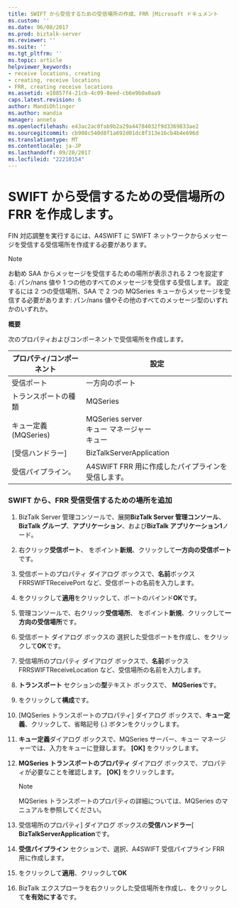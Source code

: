 ```yaml
---
title: SWIFT から受信するための受信場所の作成、FRR |Microsoft ドキュメント
ms.custom: ''
ms.date: 06/08/2017
ms.prod: biztalk-server
ms.reviewer: ''
ms.suite: ''
ms.tgt_pltfrm: ''
ms.topic: article
helpviewer_keywords:
- receive locations, creating
- creating, receive locations
- FRR, creating receive locations
ms.assetid: e10857f4-21cb-4c09-8eed-cb6e9b0a0aa9
caps.latest.revision: 6
author: MandiOhlinger
ms.author: mandia
manager: anneta
ms.openlocfilehash: e43ac2ac0fab9b2a29a44784032f9d3369833ae2
ms.sourcegitcommit: cb908c540d8f1a692d01dc8f313e16cb4b4e696d
ms.translationtype: MT
ms.contentlocale: ja-JP
ms.lasthandoff: 09/20/2017
ms.locfileid: "22210154"
---
```

# <a name="creating-the-frr-receive-location-for-receiving-from-swift"></a>SWIFT から受信するための受信場所の FRR を作成します。
FIN 対応調整を実行するには、A4SWIFT に SWIFT ネットワークからメッセージを受信する受信場所を作成する必要があります。  
  
> [!NOTE]
>  お勧め SAA からメッセージを受信するための場所が表示される 2 つを設定する: パン/nans 値や 1 つの他のすべてのメッセージを受信する受信します。 設定するには 2 つの受信場所、SAA で 2 つの MQSeries キューからメッセージを受信する必要があります: パン/nans 値やその他のすべてのメッセージ型のいずれかのいずれか。  
  
 **概要**  
  
 次のプロパティおよびコンポーネントで受信場所を作成します。  
  
|プロパティ/コンポーネント|設定|  
|-------------------------|-------------|  
|受信ポート|一方向のポート|  
|トランスポートの種類|MQSeries|  
|キュー定義 (MQSeries)|MQSeries server<br />キュー マネージャー<br />キュー|  
|[受信ハンドラー]|BizTalkServerApplication|  
|受信パイプライン。|A4SWIFT FRR 用に作成したパイプラインを受信します。|  
  
### <a name="to-add-an-frr-receive-location-for-receiving-from-swift"></a>SWIFT から、FRR 受信受信するための場所を追加  
  
1.  BizTalk Server 管理コンソールで、展開**BizTalk Server 管理コンソール**、 **BizTalk グループ**、**アプリケーション**、および**BizTalk アプリケーション1**ノード。  
  
2.  右クリック**受信ポート**、 をポイント**新規**、クリックして**一方向の受信ポート**です。  
  
3.  受信ポートのプロパティ ダイアログ ボックスで、**名前**ボックス FRRSWIFTReceivePort など、受信ポートの名前を入力します。  
  
4.  をクリックして**適用**をクリックして、ポートのバインド**OK**です。  
  
5.  管理コンソールで、右クリック**受信場所**、 をポイント**新規**、クリックして**一方向の受信場所**です。  
  
6.  受信ポート ダイアログ ボックスの 選択した受信ポートを作成し、をクリックして**OK**です。  
  
7.  受信場所のプロパティ ダイアログ ボックスで、**名前**ボックス FRRSWIFTReceiveLocation など、受信場所の名前を入力します。  
  
8.  **トランスポート** セクションの**型**テキスト ボックスで、 **MQSeries**です。  
  
9. をクリックして**構成**です。  
  
10. [MQSeries トランスポートのプロパティ] ダイアログ ボックスで、**キュー定義**、クリックして、省略記号 (**.**) ボタンをクリックします。  
  
11. **キュー定義**ダイアログ ボックスで、MQSeries サーバー、キュー マネージャーでは、入力をキューに登録します。 **[OK]** をクリックします。  
  
12. **MQSeries トランスポートのプロパティ** ダイアログ ボックスで、プロパティが必要なことを確認します。 **[OK]** をクリックします。  
  
    > [!NOTE]
    >  MQSeries トランスポートのプロパティの詳細については、MQSeries のマニュアルを参照してください。  
  
13. 受信場所のプロパティ] ダイアログ ボックスの**受信ハンドラー**[ **BizTalkServerApplication**です。  
  
14. **受信パイプライン** セクションで、選択、A4SWIFT 受信パイプライン FRR 用に作成します。  
  
15. をクリックして**適用**、クリックして**OK**  
  
16. BizTalk エクスプローラを右クリックした受信場所を作成し、をクリックして**を有効にする**です。
